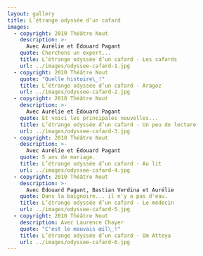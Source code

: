 ```yaml
---
layout: gallery
title: L’étrange odyssée d’un cafard
images:
  - copyright: 2010 Théâtre Nout
    description: >-
      Avec Aurélie et Édouard Pagant
    quote: Cherchons un expert...
    title: L’étrange odyssée d’un cafard - Les cafards
    url: ../images/odyssee-cafard-1.jpg
  - copyright: 2010 Théâtre Nout
    quote: "Quelle histoire\_!"
    title: L’étrange odyssée d’un cafard - Aragoz
    url: ../images/odyssee-cafard-2.jpg
  - copyright: 2010 Théâtre Nout
    description: >-
      Avec Aurélie et Édouard Pagant
    quote: Et voici les principales nouvelles...
    title: L’étrange odyssée d’un cafard - Un peu de lecture
    url: ../images/odyssee-cafard-3.jpg
  - copyright: 2010 Théâtre Nout
    description: >-
      Avec Aurélie et Édouard Pagant
    quote: 5 ans de mariage.
    title: L’étrange odyssée d’un cafard - Au lit
    url: ../images/odyssee-cafard-4.jpg
  - copyright: 2010 Théâtre Nout
    description: >-
      Avec Édouard Pagant, Bastian Verdina et Aurélie
    quote: Dans la baignoire... il n'y a pas d'eau.
    title: L’étrange odyssée d’un cafard - Le médecin
    url: ../images/odyssee-cafard-5.jpg
  - copyright: 2010 Théâtre Nout
    description: Avec Laurence Chayer
    quote: "C'est le mauvais œil\_!"
    title: L’étrange odyssée d’un cafard - Om Atteya
    url: ../images/odyssee-cafard-6.jpg
---
```

